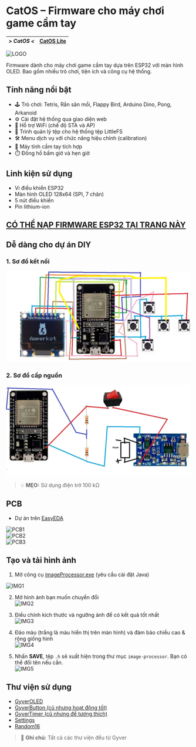 # CatOS – Firmware cho máy chơi game cầm tay
| *> CatOS <* | [CatOS Lite](https://github.com/CatDevCode/CatOs_Lite/) |
| --- | --- |

![LOGO](assets/logo.jpg)

Firmware dành cho máy chơi game cầm tay dựa trên ESP32 với màn hình OLED. Bao gồm nhiều trò chơi, tiện ích và công cụ hệ thống.

## Tính năng nổi bật
- 🕹️ Trò chơi: Tetris, Rắn săn mồi, Flappy Bird, Arduino Dino, Pong, Arkanoid
- ⚙️ Cài đặt hệ thống qua giao diện web
- 📶 Hỗ trợ WiFi (chế độ STA và AP)
- 📖 Trình quản lý tệp cho hệ thống tệp LittleFS
- 🛠️ Menu dịch vụ với chức năng hiệu chỉnh (calibration)
- 🧮 Máy tính cầm tay tích hợp
- ⏱️ Đồng hồ bấm giờ và hẹn giờ

## Linh kiện sử dụng
- Vi điều khiển ESP32
- Màn hình OLED 128x64 (SPI, 7 chân)
- 5 nút điều khiển
- Pin lithium-ion

## [CÓ THỂ NẠP FIRMWARE ESP32 TẠI TRANG NÀY](https://catdevcode.github.io/CatOs_webflasher/)

## Dễ dàng cho dự án DIY
### 1. Sơ đồ kết nối
![Sơ đồ kết nối](https://github.com/CatDevCode/CatOs/blob/main/assets/sheme_catos.png)

### 2. Sơ đồ cấp nguồn
![Sơ đồ nguồn](https://github.com/CatDevCode/CatOs/blob/main/assets/bat.png)

> 💡 **MẸO:** Sử dụng điện trở 100 kΩ

## PCB
- Dự án trên [EasyEDA](https://oshwlab.com/oleggator2013/catos_catdevcode)

![PCB1](assets/pcb1.jpg)  
![PCB2](assets/pcb2.jpg)  
![PCB3](assets/pcb_with_components.jpg)

## Tạo và tải hình ảnh
1. Mở công cụ [imageProcessor.exe](https://github.com/AlexGyver/imageProcessor) (yêu cầu cài đặt Java)

![IMG1](assets/img1.png)

2. Mở hình ảnh bạn muốn chuyển đổi  
![IMG2](assets/img2.png)

3. Điều chỉnh kích thước và ngưỡng ảnh để có kết quả tốt nhất  
![IMG3](assets/img3.png)

4. Đảo màu (trắng là màu hiển thị trên màn hình) và đảm bảo chiều cao & rộng giống hình  
![IMG4](assets/img4.png)

5. Nhấn **SAVE**, tệp `.h` sẽ xuất hiện trong thư mục `image-processor`. Bạn có thể đổi tên nếu cần.  
![IMG5](assets/img5.png)

## Thư viện sử dụng
- [GyverOLED](https://github.com/GyverLibs/GyverOLED/)
- [GyverButton (cũ nhưng hoạt động tốt)](https://github.com/GyverLibs/GyverButton)
- [GyverTimer (cũ nhưng để tương thích)](https://github.com/GyverLibs/GyverTimer)
- [Settings](https://github.com/GyverLibs/Settings)
- [Random16](https://github.com/GyverLibs/Random16)

> 📌 **Ghi chú:** Tất cả các thư viện đều từ Gyver
